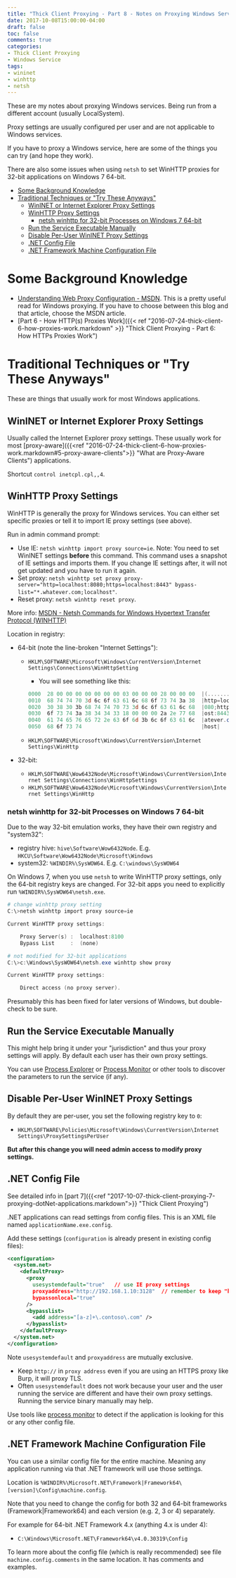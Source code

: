 ```yaml
---
title: "Thick Client Proxying - Part 8 - Notes on Proxying Windows Services"
date: 2017-10-08T15:00:00-04:00
draft: false
toc: false
comments: true
categories:
- Thick Client Proxying
- Windows Service
tags:
- wininet
- winhttp
- netsh
---
```


These are my notes about proxying Windows services. Being run from a different account (usually LocalSystem).

Proxy settings are usually configured per user and are not applicable to Windows services.

If you have to proxy a Windows service, here are some of the things you can try (and hope they work).

There are also some issues when using `netsh` to set WinHTTP proxies for 32-bit applications on Windows 7 64-bit.

<!--more-->

<!-- MarkdownTOC -->

- [Some Background Knowledge](#some-background-knowledge)
- [Traditional Techniques or "Try These Anyways"](#traditional-techniques-or-try-these-anyways)
  - [WinINET or Internet Explorer Proxy Settings](#wininet-or-internet-explorer-proxy-settings)
  - [WinHTTP Proxy Settings](#winhttp-proxy-settings)
    - [netsh winhttp for 32-bit Processes on Windows 7 64-bit](#netsh-winhttp-for-32-bit-processes-on-windows-7-64-bit)
  - [Run the Service Executable Manually](#run-the-service-executable-manually)
  - [Disable Per-User WinINET Proxy Settings](#disable-per-user-wininet-proxy-settings)
  - [.NET Config File](#net-config-file)
  - [.NET Framework Machine Configuration File](#net-framework-machine-configuration-file)

<!-- /MarkdownTOC -->


<a name="some-background-knowledge"></a>
# Some Background Knowledge

* [Understanding Web Proxy Configuration - MSDN][proxy-msdn]. This is a pretty useful read for Windows proxying. If you have to choose between this blog and that article, choose the MSDN article.
* [Part 6 - How HTTP(s) Proxies Work]({{< ref "2016-07-24-thick-client-6-how-proxies-work.markdown" >}} "Thick Client Proxying - Part 6: How HTTPs Proxies Work")

<a name="traditional-techniques-or-try-these-anyways"></a>
# Traditional Techniques or "Try These Anyways"
These are things that usually work for most Windows applications.

<a name="wininet-or-internet-explorer-proxy-settings"></a>
## WinINET or Internet Explorer Proxy Settings
Usually called the Internet Explorer proxy settings. These usually work for most [proxy-aware]({{<ref "2016-07-24-thick-client-6-how-proxies-work.markdown#5-proxy-aware-clients">}} "What are Proxy-Aware Clients") applications.

Shortcut `control inetcpl.cpl,,4`.

<a name="winhttp-proxy-settings"></a>
## WinHTTP Proxy Settings
WinHTTP is generally the proxy for Windows services. You can either set specific proxies or tell it to import IE proxy settings (see above).

Run in admin command prompt:

- Use IE: `netsh winhttp import proxy source=ie`. Note: You need to set WinINET settings **before** this command. This command uses a snapshot of IE settings and imports them. If you change IE settings after, it will not get updated and you have to run it again.
- Set proxy: `netsh winhttp set proxy proxy-server="http=localhost:8080;https=localhost:8443" bypass-list="*.whatever.com;localhost"`.
- Reset proxy: `netsh winhttp reset proxy`.

More info: [MSDN - Netsh Commands for Windows Hypertext Transfer Protocol (WINHTTP)][netsh-winhttp-msdn]

Location in registry:

- 64-bit (note the line-broken "Internet Settings"):
    * `HKLM\SOFTWARE\Microsoft\Windows\CurrentVersion\Internet Settings\Connections\WinHttpSetting`
        * You will see something like this:

        ``` powershell
        0000  28 00 00 00 00 00 00 00 03 00 00 00 28 00 00 00  |(...........(...|
        0010  68 74 74 70 3d 6c 6f 63 61 6c 68 6f 73 74 3a 38  |http=localhost:8|
        0020  30 38 30 3b 68 74 74 70 73 3d 6c 6f 63 61 6c 68  |080;https=localh|
        0030  6f 73 74 3a 38 34 34 33 18 00 00 00 2a 2e 77 68  |ost:8443....*.wh|
        0040  61 74 65 76 65 72 2e 63 6f 6d 3b 6c 6f 63 61 6c  |atever.com;local|
        0050  68 6f 73 74                                      |host|
        ```
    * `HKLM\SOFTWARE\Microsoft\Windows\CurrentVersion\Internet Settings\WinHttp`

- 32-bit: 
    * `HKLM\SOFTWARE\Wow6432Node\Microsoft\Windows\CurrentVersion\Internet Settings\Connections\WinHttpSettings`
    * `HKLM\SOFTWARE\Wow6432Node\Microsoft\Windows\CurrentVersion\Internet Settings\WinHttp`

<a name="netsh-winhttp-for-32-bit-processes-on-windows-7-64-bit"></a>
### netsh winhttp for 32-bit Processes on Windows 7 64-bit
Due to the way 32-bit emulation works, they have their own registry and "system32":

- registry hive: `hive\Software\Wow6432Node`. E.g. `HKCU\Software\Wow6432Node\Microsoft\Windows`
- system32: `%WINDIR%\SysWOW64`. E.g. `C:\windows\SysWOW64`

On Windows 7, when you use `netsh` to write WinHTTP proxy settings, only the 64-bit registry keys are changed. For 32-bit apps you need to explicitly run `%WINDIR%\SysWOW64\netsh.exe`.

``` powershell
# change winhttp proxy setting
C:\>netsh winhttp import proxy source=ie

Current WinHTTP proxy settings:

    Proxy Server(s) :  localhost:8100
    Bypass List     :  (none)

# not modified for 32-bit applications
C:\>c:\Windows\SysWOW64\netsh.exe winhttp show proxy

Current WinHTTP proxy settings:

    Direct access (no proxy server).
```

Presumably this has been fixed for later versions of Windows, but double-check to be sure.

<a name="run-the-service-executable-manually"></a>
## Run the Service Executable Manually
This might help bring it under your "jurisdiction" and thus your proxy settings will apply. By default each user has their own proxy settings.

You can use [Process Explorer][procexp-link] or [Process Monitor][procmon-link] or other tools to discover the parameters to run the service (if any).

<a name="disable-per-user-wininet-proxy-settings"></a>
## Disable Per-User WinINET Proxy Settings
By default they are per-user, you set the following registry key to `0`:

- `HKLM\SOFTWARE\Policies\Microsoft\Windows\CurrentVersion\Internet Settings\ProxySettingsPerUser`

**But after this change you will need admin access to modify proxy settings.**

<a name="net-config-file"></a>
## .NET Config File
See detailed info in [part 7]({{<ref "2017-10-07-thick-client-proxying-7-proxying-dotNet-applications.markdown">}} "Thick Client Proxying")

.NET applications can read settings from config files. This is an XML file named `applicationName.exe.config`.

Add these settings (`configuration` is already present in existing config files):

``` xml
<configuration> 
  <system.net>  
    <defaultProxy>  
      <proxy  
        usesystemdefault="true"   // use IE proxy settings
        proxyaddress="http://192.168.1.10:3128"  // remember to keep "http://" here
        bypassonlocal="true"  
      />  
      <bypasslist>  
        <add address="[a-z]+\.contoso\.com" />  
      </bypasslist>  
    </defaultProxy>  
  </system.net>  
</configuration>  
```

Note `usesystemdefault` and `proxyaddress` are mutually exclusive.

- Keep `http://` in `proxy address` even if you are using an HTTPS proxy like Burp, it will proxy TLS.
- Often `usesystemdefault` does not work because your user and the user running the service are different and have their own proxy settings. Running the service binary manually may help.

Use tools like [process monitor][procmon-link] to detect if the application is looking for this or any other config file.

<a name="net-framework-machine-configuration-file"></a>
## .NET Framework Machine Configuration File
You can use a similar config file for the entire machine. Meaning any application running via that .NET framework will use those settings.

Location is `%WINDIR%\Microsoft.NET\Framework|Framework64\[version]\Config\machine.config`.

Note that you need to change the config for both 32 and 64-bit frameworks (Framework|Framework64) and each version (e.g. 2, 3 or 4) separately.

For example for 64-bit .NET Framework 4.x (anything 4.x is under 4):
- `C:\Windows\Microsoft.NET\Framework64\v4.0.30319\Config`

To learn more about the config file (which is really recommended) see file `machine.config.comments` in the same location. It has comments and examples.

<!-- links -->
[proxy-msdn]: https://blogs.msdn.microsoft.com/ieinternals/2013/10/11/understanding-web-proxy-configuration/
[netsh-winhttp-msdn]: https://technet.microsoft.com/en-us/library/cc731131(v=ws.10).aspx#BKMK_5
[procexp-link]: https://docs.microsoft.com/en-us/sysinternals/downloads/process-explorer
[procmon-link]: https://docs.microsoft.com/en-us/sysinternals/downloads/procmon